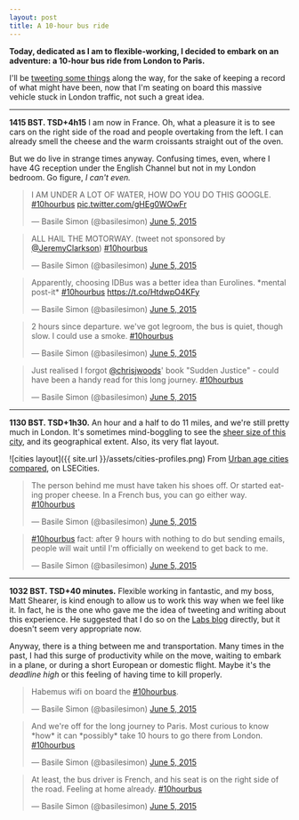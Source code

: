 ```yaml
---
layout: post
title: A 10-hour bus ride
---
```


**Today, dedicated as I am to flexible-working, I decided to embark on an adventure: a 10-hour bus ride from London to Paris.**

I'll be [tweeting some things](https://twitter.com/search?q=%2310hourbus%20from%3A%40basilesimon&src=typd) along the way, for the sake of keeping a record of what might have been, now that I'm seating on board this massive vehicle stuck in London traffic, not such a great idea.

---
**1415 BST. TSD+4h15** I am now in France. Oh, what a pleasure it is to see cars on the right side of the road and people overtaking from the left. I can already smell the cheese and the warm croissants straight out of the oven.

But we do live in strange times anyway. Confusing times, even, where I have 4G reception under the English Channel but not in my London bedroom. Go figure, *I can't even.*

<blockquote class="twitter-tweet" lang="en"><p lang="en" dir="ltr">I AM UNDER A LOT OF WATER, HOW DO YOU DO THIS GOOGLE. <a href="https://twitter.com/hashtag/10hourbus?src=hash">#10hourbus</a> <a href="http://t.co/gHEg0WOwFr">pic.twitter.com/gHEg0WOwFr</a></p>&mdash; Basile Simon (@basilesimon) <a href="https://twitter.com/basilesimon/status/606807677897961472">June 5, 2015</a></blockquote>
<script async src="//platform.twitter.com/widgets.js" charset="utf-8"></script>

<blockquote class="twitter-tweet" data-partner="tweetdeck"><p lang="en" dir="ltr">ALL HAIL THE MOTORWAY. &#10;&#10;(tweet not sponsored by <a href="https://twitter.com/JeremyClarkson">@JeremyClarkson</a>) <a href="https://twitter.com/hashtag/10hourbus?src=hash">#10hourbus</a></p>&mdash; Basile Simon (@basilesimon) <a href="https://twitter.com/basilesimon/status/606771139222859776">June 5, 2015</a></blockquote>
<script async src="//platform.twitter.com/widgets.js" charset="utf-8"></script>

<blockquote class="twitter-tweet" lang="en"><p lang="en" dir="ltr">Apparently, choosing IDBus was a better idea than Eurolines. &#10;&#10;*mental post-it* <a href="https://twitter.com/hashtag/10hourbus?src=hash">#10hourbus</a> <a href="https://t.co/HtdwpO4KFy">https://t.co/HtdwpO4KFy</a></p>&mdash; Basile Simon (@basilesimon) <a href="https://twitter.com/basilesimon/status/606778130729193472">June 5, 2015</a></blockquote>
<script async src="//platform.twitter.com/widgets.js" charset="utf-8"></script>

<blockquote class="twitter-tweet" lang="en"><p lang="en" dir="ltr">2 hours since departure. we&#39;ve got legroom, the bus is quiet, though slow. I could use a smoke.&#10;<a href="https://twitter.com/hashtag/10hourbus?src=hash">#10hourbus</a></p>&mdash; Basile Simon (@basilesimon) <a href="https://twitter.com/basilesimon/status/606778009866108928">June 5, 2015</a></blockquote>
<script async src="//platform.twitter.com/widgets.js" charset="utf-8"></script>

<blockquote class="twitter-tweet" lang="en"><p lang="en" dir="ltr">Just realised I forgot <a href="https://twitter.com/chrisjwoods">@chrisjwoods</a>&#39; book &quot;Sudden Justice&quot; - could have been a handy read for this long journey. <a href="https://twitter.com/hashtag/10hourbus?src=hash">#10hourbus</a></p>&mdash; Basile Simon (@basilesimon) <a href="https://twitter.com/basilesimon/status/606774023842852864">June 5, 2015</a></blockquote>
<script async src="//platform.twitter.com/widgets.js" charset="utf-8"></script>

---

**1130 BST. TSD+1h30.** An hour and a half to do 11 miles, and we're still pretty much in London. It's sometimes mind-boggling to see the [sheer size of this city](http://spatial.ly/2012/01/power-comparison/), and its geographical extent. Also, its very flat layout. 

![cities layout]({{ site.url }}/assets/cities-profiles.png)
From [Urban age cities compared](https://lsecities.net/media/objects/articles/urban-age-cities-compared/en-gb/), on LSECities.

<blockquote class="twitter-tweet" data-partner="tweetdeck"><p lang="en" dir="ltr">The person behind me must have taken his shoes off. Or started eating proper cheese. In a French bus, you can go either way. <a href="https://twitter.com/hashtag/10hourbus?src=hash">#10hourbus</a></p>&mdash; Basile Simon (@basilesimon) <a href="https://twitter.com/basilesimon/status/606765096422002688">June 5, 2015</a></blockquote>
<script async src="//platform.twitter.com/widgets.js" charset="utf-8"></script>

<blockquote class="twitter-tweet" data-partner="tweetdeck"><p lang="en" dir="ltr"><a href="https://twitter.com/hashtag/10hourbus?src=hash">#10hourbus</a> fact: after 9 hours with nothing to do but sending emails, people will wait until I&#39;m officially on weekend to get back to me.</p>&mdash; Basile Simon (@basilesimon) <a href="https://twitter.com/basilesimon/status/606763670354436096">June 5, 2015</a></blockquote>
<script async src="//platform.twitter.com/widgets.js" charset="utf-8"></script>

---

**1032 BST. TSD+40 minutes.** Flexible working in fantastic, and my boss, Matt Shearer, is kind enough to allow us to work this way when we feel like it. In fact, he is the one who gave me the idea of tweeting and writing about this experience. He suggested that I do so on the [Labs blog](http://bbcnewslabs.co.uk) directly, but it doesn't seem very appropriate now. 

Anyway, there is a thing between me and transportation. Many times in the past, I had this surge of productivity while on the move, waiting to embark in a plane, or during a short European or domestic flight.  Maybe it's the *deadline high* or this feeling of having time to kill properly.

<blockquote class="twitter-tweet" lang="en"><p lang="et" dir="ltr">Habemus wifi on board the <a href="https://twitter.com/hashtag/10hourbus?src=hash">#10hourbus</a>.</p>&mdash; Basile Simon (@basilesimon) <a href="https://twitter.com/basilesimon/status/606752831861891072">June 5, 2015</a></blockquote>
<script async src="//platform.twitter.com/widgets.js" charset="utf-8"></script>

<blockquote class="twitter-tweet" lang="en"><p lang="en" dir="ltr">And we&#39;re off for the long journey to Paris. Most curious to know *how* it can *possibly* take 10 hours to go there from London. <a href="https://twitter.com/hashtag/10hourbus?src=hash">#10hourbus</a></p>&mdash; Basile Simon (@basilesimon) <a href="https://twitter.com/basilesimon/status/606749166979694592">June 5, 2015</a></blockquote>
<script async src="//platform.twitter.com/widgets.js" charset="utf-8"></script>

<blockquote class="twitter-tweet" lang="en"><p lang="en" dir="ltr">At least, the bus driver is French, and his seat is on the right side of the road. Feeling at home already. <a href="https://twitter.com/hashtag/10hourbus?src=hash">#10hourbus</a></p>&mdash; Basile Simon (@basilesimon) <a href="https://twitter.com/basilesimon/status/606743819623776256">June 5, 2015</a></blockquote>
<script async src="//platform.twitter.com/widgets.js" charset="utf-8"></script>
